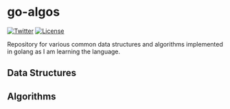 # go-algos

[![Twitter](https://img.shields.io/badge/twitter-@kang-blue.svg?style=flat)](http://twitter.com/kang)
[![License](https://img.shields.io/github/license/mashape/apistatus.svg)](LICENSE)

Repository for various common data structures and algorithms implemented in golang as I am learning the language.

## Data Structures

## Algorithms


